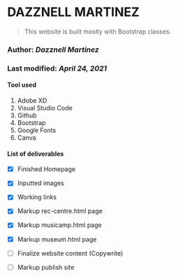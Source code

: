 # DAZZNELL MARTINEZ

> This website is built mostly with Bootstrap classes.

### Author: *Dazznell Martinez*
### Last modified: *April 24, 2021*

#### Tool used
1. Adobe XD
1. Visual Studio Code
1. Github
1. Bootstrap
1. Google Fonts
1. Canva

#### List of deliverables

- [x] Finished Homepage
- [x] Inputted images
- [x] Working links
- [x] Markup rec-centre.html page
- [x] Markup musicamp.html page
- [x] Markup museum.html page
- [ ] Finalize website content (Copywrite)
- [ ] Markup publish site


